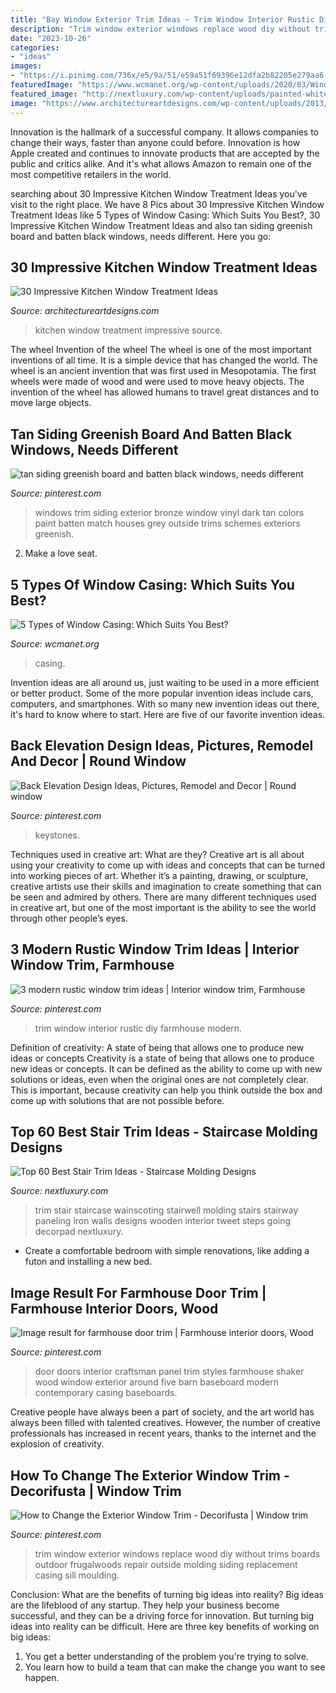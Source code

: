 ```yaml
---
title: "Bay Window Exterior Trim Ideas ~ Trim Window Interior Rustic Diy Farmhouse Modern"
description: "Trim window exterior windows replace wood diy without trims boards outdoor frugalwoods repair outside molding siding replacement casing sill moulding"
date: "2023-10-26"
categories:
- "ideas"
images:
- "https://i.pinimg.com/736x/e5/9a/51/e59a51f69396e12dfa2b82205e279aa6--black-exterior-exterior-trim.jpg"
featuredImage: "https://www.wcmanet.org/wp-content/uploads/2020/03/Window-Casing-1.jpg"
featured_image: "http://nextluxury.com/wp-content/uploads/painted-white-staircase-trim-wall-ideas.jpg"
image: "https://www.architectureartdesigns.com/wp-content/uploads/2013/10/1520.jpg"
---
```



Innovation is the hallmark of a successful company. It allows companies to change their ways, faster than anyone could before. Innovation is how Apple created and continues to innovate products that are accepted by the public and critics alike. And it's what allows Amazon to remain one of the most competitive retailers in the world.

	

		
searching about 30 Impressive Kitchen Window Treatment Ideas you've visit to the right place. We have 8 Pics about 30 Impressive Kitchen Window Treatment Ideas like 5 Types of Window Casing: Which Suits You Best?, 30 Impressive Kitchen Window Treatment Ideas and also tan siding greenish board and batten black windows, needs different. Here you go:
		
    
## 30 Impressive Kitchen Window Treatment Ideas

<img loading=lazy src="https://www.architectureartdesigns.com/wp-content/uploads/2013/10/1520.jpg" onerror="this.onerror=null;this.src='https://tse4.mm.bing.net/th?id=OIP.rDPZ-fKBOSO1Iby-DlsFlgAAAA&amp;pid=15.1';" alt="30 Impressive Kitchen Window Treatment Ideas">

_Source: architectureartdesigns.com_

>kitchen window treatment impressive source. 

	

The wheel
Invention of the wheel
The wheel is one of the most important inventions of all time. It is a simple device that has changed the world. The wheel is an ancient invention that was first used in Mesopotamia. The first wheels were made of wood and were used to move heavy objects. The invention of the wheel has allowed humans to travel great distances and to move large objects.

    
## Tan Siding Greenish Board And Batten Black Windows, Needs Different

<img loading=lazy src="https://i.pinimg.com/736x/e5/9a/51/e59a51f69396e12dfa2b82205e279aa6--black-exterior-exterior-trim.jpg" onerror="this.onerror=null;this.src='https://tse1.mm.bing.net/th?id=OIP.KTkw7RLf-2k3kSqIoH1ZDwHaFj&amp;pid=15.1';" alt="tan siding greenish board and batten black windows, needs different">

_Source: pinterest.com_

>windows trim siding exterior bronze window vinyl dark tan colors paint batten match houses grey outside trims schemes exteriors greenish. 

	

2. Make a love seat.

    
## 5 Types Of Window Casing: Which Suits You Best?

<img loading=lazy src="https://www.wcmanet.org/wp-content/uploads/2020/03/Window-Casing-1.jpg" onerror="this.onerror=null;this.src='https://tse4.mm.bing.net/th?id=OIP.7KYq0HmaQHYu9L0pYC9IDQHaE8&amp;pid=15.1';" alt="5 Types of Window Casing: Which Suits You Best?">

_Source: wcmanet.org_

>casing. 

	

Invention ideas are all around us, just waiting to be used in a more efficient or better product. Some of the more popular invention ideas include cars, computers, and smartphones. With so many new invention ideas out there, it's hard to know where to start. Here are five of our favorite invention ideas.

    
## Back Elevation Design Ideas, Pictures, Remodel And Decor | Round Window

<img loading=lazy src="https://i.pinimg.com/originals/1a/12/b3/1a12b3a445627b685f3abbbfce9e70e6.jpg" onerror="this.onerror=null;this.src='https://tse2.mm.bing.net/th?id=OIP.MpjkjkIdksEy7t_JqPfTowHaLH&amp;pid=15.1';" alt="Back Elevation Design Ideas, Pictures, Remodel and Decor | Round window">

_Source: pinterest.com_

>keystones. 

	

Techniques used in creative art: What are they?
Creative art is all about using your creativity to come up with ideas and concepts that can be turned into working pieces of art. Whether it’s a painting, drawing, or sculpture, creative artists use their skills and imagination to create something that can be seen and admired by others. There are many different techniques used in creative art, but one of the most important is the ability to see the world through other people’s eyes.

    
## 3 Modern Rustic Window Trim Ideas | Interior Window Trim, Farmhouse

<img loading=lazy src="https://i.pinimg.com/736x/e1/0a/31/e10a310fa0190395aeb2e4cf795ae773.jpg" onerror="this.onerror=null;this.src='https://tse3.mm.bing.net/th?id=OIP.76bTMFNoYACLm6LvPuttmgHaLI&amp;pid=15.1';" alt="3 modern rustic window trim ideas | Interior window trim, Farmhouse">

_Source: pinterest.com_

>trim window interior rustic diy farmhouse modern. 

	

Definition of creativity: A state of being that allows one to produce new ideas or concepts
Creativity is a state of being that allows one to produce new ideas or concepts. It can be defined as the ability to come up with new solutions or ideas, even when the original ones are not completely clear. This is important, because creativity can help you think outside the box and come up with solutions that are not possible before.

    
## Top 60 Best Stair Trim Ideas - Staircase Molding Designs

<img loading=lazy src="http://nextluxury.com/wp-content/uploads/painted-white-staircase-trim-wall-ideas.jpg" onerror="this.onerror=null;this.src='https://tse1.mm.bing.net/th?id=OIP.6g89oBrbPuUcBCCNuypg2AAAAA&amp;pid=15.1';" alt="Top 60 Best Stair Trim Ideas - Staircase Molding Designs">

_Source: nextluxury.com_

>trim stair staircase wainscoting stairwell molding stairs stairway paneling iron walls designs wooden interior tweet steps going decorpad nextluxury. 

	

- Create a comfortable bedroom with simple renovations, like adding a futon and installing a new bed. 

    
## Image Result For Farmhouse Door Trim | Farmhouse Interior Doors, Wood

<img loading=lazy src="https://i.pinimg.com/736x/98/c7/57/98c757c4820f0258d2105bf920eaf945.jpg" onerror="this.onerror=null;this.src='https://tse4.mm.bing.net/th?id=OIP.y5BKDgf2HLAjTtMMC8AAOAHaJ4&amp;pid=15.1';" alt="Image result for farmhouse door trim | Farmhouse interior doors, Wood">

_Source: pinterest.com_

>door doors interior craftsman panel trim styles farmhouse shaker wood window exterior around five barn baseboard modern contemporary casing baseboards. 

	

Creative people have always been a part of society, and the art world has always been filled with talented creatives. However, the number of creative professionals has increased in recent years, thanks to the internet and the explosion of creativity.

    
## How To Change The Exterior Window Trim - Decorifusta | Window Trim

<img loading=lazy src="https://i.pinimg.com/736x/ef/db/a6/efdba6c403fc516c21f034ef6766c089--exterior-window-trims-how-to-trim-exterior-windows.jpg" onerror="this.onerror=null;this.src='https://tse3.mm.bing.net/th?id=OIP.92Yq5rlwK5re90ak8b7lXAHaJ3&amp;pid=15.1';" alt="How to Change the Exterior Window Trim - Decorifusta | Window trim">

_Source: pinterest.com_

>trim window exterior windows replace wood diy without trims boards outdoor frugalwoods repair outside molding siding replacement casing sill moulding. 

	

Conclusion: What are the benefits of turning big ideas into reality?
Big ideas are the lifeblood of any startup. They help your business become successful, and they can be a driving force for innovation. But turning big ideas into reality can be difficult. Here are three key benefits of working on big ideas:
1. You get a better understanding of the problem you're trying to solve.
2. You learn how to build a team that can make the change you want to see happen.

